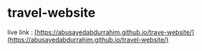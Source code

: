 # travel-website
live link : [https://abusayedabdurrahim.github.io/trave-website/](https://abusayedabdurrahim.github.io/travel-website/)
